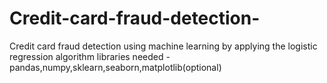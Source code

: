 # Credit-card-fraud-detection-
Credit card fraud detection using machine learning by applying the logistic regression algorithm
libraries needed - pandas,numpy,sklearn,seaborn,matplotlib(optional)
